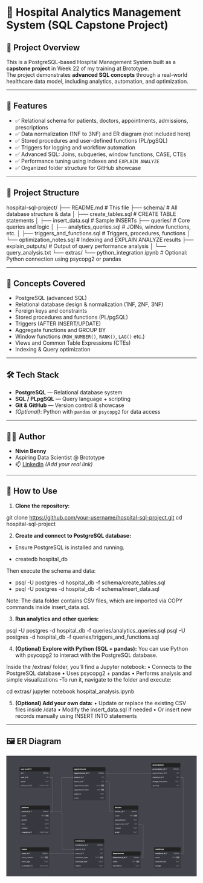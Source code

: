 # 🏥 Hospital Analytics Management System (SQL Capstone Project)

## 📌 Project Overview

This is a PostgreSQL-based Hospital Management System built as a **capstone project** in Week 22 of my training at Brototype.  
The project demonstrates **advanced SQL concepts** through a real-world healthcare data model, including analytics, automation, and optimization.

---

## 🚀 Features

- ✅ Relational schema for patients, doctors, appointments, admissions, prescriptions
- ✅ Data normalization (1NF to 3NF) and ER diagram (not included here)
- ✅ Stored procedures and user-defined functions (PL/pgSQL)
- ✅ Triggers for logging and workflow automation
- ✅ Advanced SQL: Joins, subqueries, window functions, CASE, CTEs
- ✅ Performance tuning using indexes and `EXPLAIN ANALYZE`
- ✅ Organized folder structure for GitHub showcase

---

## 🧱 Project Structure

hospital-sql-project/
├── README.md                      # This file
├── schema/                        # All database structure & data
│   ├── create_tables.sql          # CREATE TABLE statements
│   ├── insert_data.sql            # Sample INSERTs
├── queries/                       # Core queries and logic
│   ├── analytics_queries.sql      # JOINs, window functions, etc.
│   ├── triggers_and_functions.sql # Triggers, procedures, functions
│   └── optimization_notes.sql     # Indexing and EXPLAIN ANALYZE results
├── explain_outputs/               # Output of query performance analysis
│   └── query_analysis.txt
└── extras/
└── python_integration.ipynb  # Optional: Python connection using psycopg2 or pandas

---

## 🧠 Concepts Covered

- PostgreSQL (advanced SQL)
- Relational database design & normalization (1NF, 2NF, 3NF)
- Foreign keys and constraints
- Stored procedures and functions (PL/pgSQL)
- Triggers (AFTER INSERT/UPDATE)
- Aggregate functions and GROUP BY
- Window functions (`ROW_NUMBER()`, `RANK()`, `LAG()` etc.)
- Views and Common Table Expressions (CTEs)
- Indexing & Query optimization

---

## 🛠️ Tech Stack

- **PostgreSQL** — Relational database system
- **SQL / PLpgSQL** — Query language + scripting
- **Git & GitHub** — Version control & showcase
- *(Optional)*: Python with `pandas` or `psycopg2` for data access

---

## 👨‍💻 Author

- **Nivin Benny**
- Aspiring Data Scientist @ Brototype
- 📫 [LinkedIn](https://www.linkedin.com/in/nivinbenny) *(Add your real link)*

---

## 📢 How to Use

1. **Clone the repository:**

git clone https://github.com/your-username/hospital-sql-project.git
cd hospital-sql-project

2. **Create and connect to PostgreSQL database:**
- Ensure PostgreSQL is installed and running.

- createdb hospital_db

Then execute the schema and data:

- psql -U postgres -d hospital_db -f schema/create_tables.sql
- psql -U postgres -d hospital_db -f schema/insert_data.sql

Note: The data folder contains CSV files, which are imported via COPY commands inside insert_data.sql.

3.	**Run analytics and other queries:**

psql -U postgres -d hospital_db -f queries/analytics_queries.sql
psql -U postgres -d hospital_db -f queries/triggers_and_functions.sql

4.	**(Optional) Explore with Python (SQL + pandas):**
You can use Python with psycopg2 to interact with the PostgreSQL database.

Inside the /extras/ folder, you’ll find a Jupyter notebook:
	•	Connects to the PostgreSQL database
	•	Uses psycopg2 + pandas
	•	Performs analysis and simple visualizations
-To run it, navigate to the folder and execute:

cd extras/
jupyter notebook hospital_analysis.ipynb

5. **(Optional) Add your own data:**
	•	Update or replace the existing CSV files inside /data
	•	Modify the insert_data.sql if needed
	•	Or insert new records manually using INSERT INTO statements

---

## 🖼️ ER Diagram

![ER Diagram](screenshots/er_diagram.png)